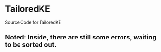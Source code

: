 # TailoredKE
Source Code for TailoredKE

## Noted: Inside, there are still some errors, waiting to be sorted out.
